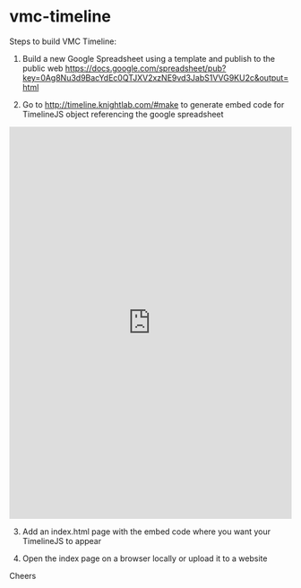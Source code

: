 vmc-timeline
============

Steps to build VMC Timeline:
1. Build a new Google Spreadsheet using a template and publish to the public web
https://docs.google.com/spreadsheet/pub?key=0Ag8Nu3d9BacYdEc0QTJXV2xzNE9vd3JabS1VVG9KU2c&output=html 

2. Go to http://timeline.knightlab.com/#make to generate embed code for TimelineJS object referencing the google spreadsheet
<iframe src='http://cdn.knightlab.com/libs/timeline/latest/embed/index.html?source=0Ag8Nu3d9BacYdEc0QTJXV2xzNE9vd3JabS1VVG9KU2c&font=BreeSerif-OpenSans&maptype=TERRAIN&lang=en&start_zoom_adjust=2&height=700' width='100%' height='700' frameborder='0'></iframe> 

3. Add an index.html page with the embed code where you want your TimelineJS to appear 

4. Open the index page on a browser locally or upload it to a website

Cheers

